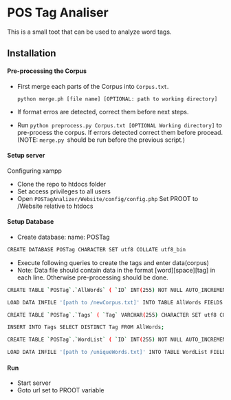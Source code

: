 # POS Tag Analiser
This is a small toot that can be used to analyze word tags.
## Installation

#### Pre-processing the Corpus


   * First merge each parts of the Corpus into ```Corpus.txt```. 
   
        ```python merge.ph [file name] [OPTIONAL: path to working directory]```
   * If format erros are detected, correct them before next steps.
   
   * Run ```python preprocess.py Corpus.txt [OPTIONAL Working directory]``` to pre-process the corpus. If errors detected correct them before procead.
    (NOTE: ```merge.py ```should be run before the previous script.)
   

#### Setup server

Configuring xampp 
   * Clone the repo to htdocs folder
   * Set access privileges to all users 
   * Open
    ```
            POSTagAnalizer/Website/config/config.php
    ```
        Set PROOT to /Website relative to htdocs

#### Setup  Database

* Create database:
	name: POSTag
	
```sh
CREATE DATABASE POSTag CHARACTER SET utf8 COLLATE utf8_bin
```
* Execute following queries to create the tags and enter data(corpus)
* Note: Data file should contain data in the format [word][space][tag] in each line. Otherwise pre-processing should be done.
```sh
CREATE TABLE `POSTag`.`AllWords` ( `ID` INT(255) NOT NULL AUTO_INCREMENT ,  `Word` VARCHAR(500) CHARACTER SET utf8 COLLATE utf8_bin NOT NULL ,  `Tag` VARCHAR(500) CHARACTER SET utf8 COLLATE utf8_bin NOT NULL ,  `Line_number` INT(255) NOT NULL ,    PRIMARY KEY  (`ID`)) ENGINE = InnoDB;

LOAD DATA INFILE '[path to /newCorpus.txt]' INTO TABLE AllWords FIELDS TERMINATED BY ' ' LINES TERMINATED BY '\n' (Word,Tag,Line_number);

CREATE TABLE `POSTag`.`Tags` ( `Tag` VARCHAR(255) CHARACTER SET utf8 COLLATE utf8_bin NOT NULL ,    PRIMARY KEY  (`Tag`)) ENGINE = InnoDB;

INSERT INTO Tags SELECT DISTINCT Tag FROM AllWords;

CREATE TABLE `POSTag`.`WordList` ( `ID` INT(255) NOT NULL AUTO_INCREMENT ,  `Word` VARCHAR(255) CHARACTER SET utf8 COLLATE utf8_bin NOT NULL ,  `Tags` VARCHAR(500) CHARACTER SET utf8 COLLATE utf8_bin NOT NULL ,  `Counts` VARCHAR(500) CHARACTER SET utf8 COLLATE utf8_bin NOT NULL ,    PRIMARY KEY  (`ID`)) ENGINE = InnoDB;

LOAD DATA INFILE '[path to /uniqueWords.txt]' INTO TABLE WordList FIELDS TERMINATED BY ' ' LINES TERMINATED BY '\n' (Word,Tags,Counts);


```

#### Run

* Start server
* Goto url set to PROOT variable
